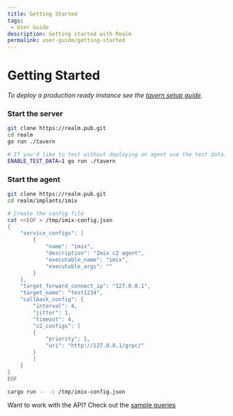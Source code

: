 ```yaml
---
title: Getting Started
tags:
 - User Guide
description: Getting started with Realm
permalink: user-guide/getting-started
---
```


# Getting Started

*To deploy a production ready instance see the [tavern setup guide](https://docs.realm.pub/user-guide/tavern).*

### Start the server

```bash
git clone https://realm.pub.git
cd realm
go run ./tavern

# If you'd like to test without deploying an agent use the test data.
ENABLE_TEST_DATA=1 go run ./tavern
```

### Start the agent

```bash
git clone https://realm.pub.git
cd realm/implants/imix

# Create the config file
cat <<EOF > /tmp/imix-config.json
{
    "service_configs": [
        {
            "name": "imix",
            "description": "Imix c2 agent",
            "executable_name": "imix",
            "executable_args": ""
        }
    ],
    "target_forward_connect_ip": "127.0.0.1",
    "target_name": "test1234",
    "callback_config": {
        "interval": 4,
        "jitter": 1,
        "timeout": 4,
        "c2_configs": [
        {
            "priority": 1,
            "uri": "http://127.0.0.1/grpc/"
        }
        ]
    }
}
EOF

cargo run -- -c /tmp/imix-config.json
```

Want to work with the API? Check out the [sample queries](https://docs.realm.pub/dev-guide/tavern#graphql-api)
